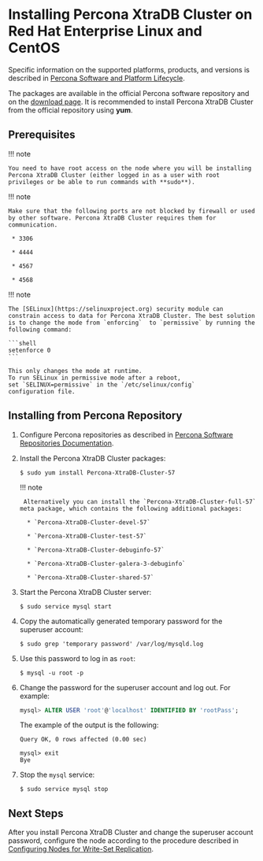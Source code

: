 # Installing Percona XtraDB Cluster on Red Hat Enterprise Linux and CentOS

Specific information on the supported platforms, products, and versions is described in [Percona Software and Platform Lifecycle](https://www.percona.com/services/policies/percona-software-platform-lifecycle#mysql).

The packages are available in the official Percona software repository
and on the [download page](https://www.percona.com/downloads/Percona-XtraDB-Cluster-57/LATEST/).
It is recommended to install Percona XtraDB Cluster from the official repository
using **yum**.

## Prerequisites

!!! note

    You need to have root access on the node where you will be installing Percona XtraDB Cluster (either logged in as a user with root privileges or be able to run commands with **sudo**).

!!! note

    Make sure that the following ports are not blocked by firewall or used by other software. Percona XtraDB Cluster requires them for communication.

     * 3306

     * 4444

     * 4567

     * 4568

!!! note

    The [SELinux](https://selinuxproject.org) security module can constrain access to data for Percona XtraDB Cluster. The best solution is to change the mode from `enforcing`  to `permissive` by running the following command:

    ```shell
    setenforce 0
    ```

    This only changes the mode at runtime.
    To run SELinux in permissive mode after a reboot,
    set `SELINUX=permissive` in the `/etc/selinux/config`
    configuration file.

## Installing from Percona Repository

1. Configure Percona repositories as described in [Percona Software Repositories Documentation](https://www.percona.com/doc/percona-repo-config/index.html).

2. Install the Percona XtraDB Cluster packages:

    ```shell
    $ sudo yum install Percona-XtraDB-Cluster-57
    ```

    !!! note

        Alternatively you can install the `Percona-XtraDB-Cluster-full-57` meta package, which contains the following additional packages:

         * `Percona-XtraDB-Cluster-devel-57`

         * `Percona-XtraDB-Cluster-test-57`

         * `Percona-XtraDB-Cluster-debuginfo-57`

         * `Percona-XtraDB-Cluster-galera-3-debuginfo`
 
         * `Percona-XtraDB-Cluster-shared-57`

3. Start the Percona XtraDB Cluster server:

    ```shell
    $ sudo service mysql start
    ```

4. Copy the automatically generated temporary password for the superuser account:

    ```shell
    $ sudo grep 'temporary password' /var/log/mysqld.log
    ```

5. Use this password to log in as `root`:

    ```shell
    $ mysql -u root -p
    ```

6. Change the password for the superuser account and log out. For example:

    ```sql
    mysql> ALTER USER 'root'@'localhost' IDENTIFIED BY 'rootPass';
    ```

    The example of the output is the following:

    ```text
    Query OK, 0 rows affected (0.00 sec)

    mysql> exit
    Bye
    ```

7. Stop the `mysql` service:

    ```shell
    $ sudo service mysql stop
    ```

## Next Steps

After you install Percona XtraDB Cluster and change the superuser account password,
configure the node according to the procedure described in [Configuring Nodes for Write-Set Replication](../configure.md#configure).
